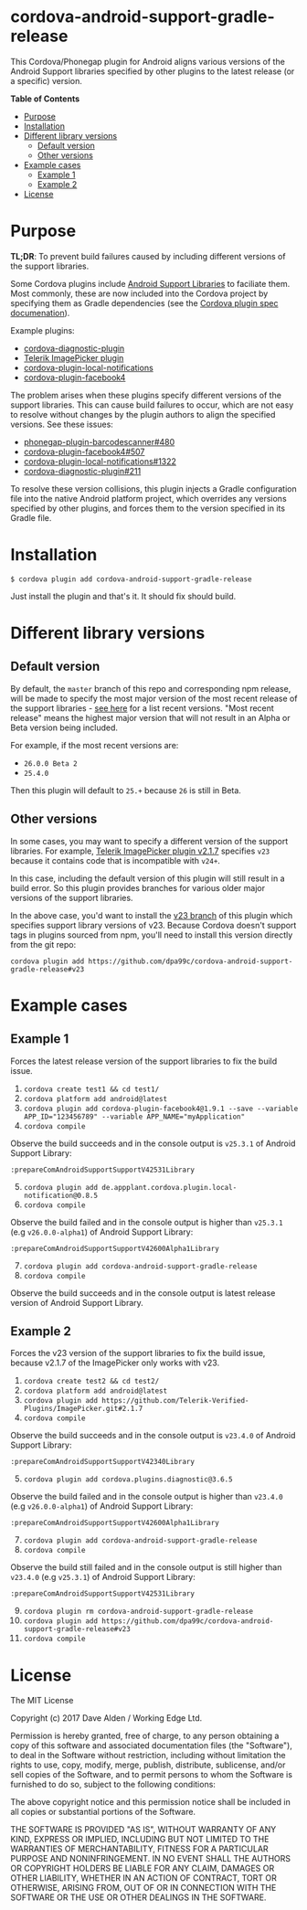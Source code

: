 cordova-android-support-gradle-release
======================================

This Cordova/Phonegap plugin for Android aligns various versions of the Android Support libraries specified by other plugins to the latest release (or a specific) version.

<!-- START doctoc generated TOC please keep comment here to allow auto update -->
<!-- DON'T EDIT THIS SECTION, INSTEAD RE-RUN doctoc TO UPDATE -->
**Table of Contents**

- [Purpose](#purpose)
- [Installation](#installation)
- [Different library versions](#different-library-versions)
  - [Default version](#default-version)
  - [Other versions](#other-versions)
- [Example cases](#example-cases)
  - [Example 1](#example-1)
  - [Example 2](#example-2)
- [License](#license)

<!-- END doctoc generated TOC please keep comment here to allow auto update -->
 
# Purpose

**TL;DR**: To prevent build failures caused by including different versions of the support libraries. 

Some Cordova plugins include [Android Support Libraries](https://developer.android.com/topic/libraries/support-library/index.html) to faciliate them.
Most commonly, these are now included into the Cordova project by specifying them as Gradle dependencies (see the [Cordova plugin spec documenation](https://cordova.apache.org/docs/en/latest/plugin_ref/spec.html#framework)).

Example plugins:
- [cordova-diagnostic-plugin](https://github.com/dpa99c/cordova-diagnostic-plugin)
- [Telerik ImagePicker plugin](https://github.com/Telerik-Verified-Plugins/ImagePicker)
- [cordova-plugin-local-notifications](https://github.com/katzer/cordova-plugin-local-notifications/)
- [cordova-plugin-facebook4](https://github.com/jeduan/cordova-plugin-facebook4)

The problem arises when these plugins specify different versions of the support libraries. This can cause build failures to occur, which are not easy to resolve without changes by the plugin authors to align the specified versions. See these issues:

- [phonegap-plugin-barcodescanner#480](https://github.com/phonegap/phonegap-plugin-barcodescanner/issues/480)
- [cordova-plugin-facebook4#507](https://github.com/jeduan/cordova-plugin-facebook4/issues/507)
- [cordova-plugin-local-notifications#1322](https://github.com/katzer/cordova-plugin-local-notifications/issues/1322)
- [cordova-diagnostic-plugin#211](https://github.com/dpa99c/cordova-diagnostic-plugin/issues/211)

To resolve these version collisions, this plugin injects a Gradle configuration file into the native Android platform project, which overrides any versions specified by other plugins, and forces them to the version specified in its Gradle file.

# Installation

    $ cordova plugin add cordova-android-support-gradle-release
    
Just install the plugin and that's it. It should fix should build.

# Different library versions

## Default version
By default, the `master` branch of this repo and corresponding npm release, will be made to specify the most major version of the most recent release of the support libraries - [see here](https://developer.android.com/topic/libraries/support-library/revisions.html) for a list recent versions. "Most recent release" means the highest major version that will not result in an Alpha or Beta version being included.

For example, if the most recent versions are:
- `26.0.0 Beta 2`
- `25.4.0`

Then this plugin will default to `25.+` because `26` is still in Beta.

## Other versions

In some cases, you may want to specify a different version of the support libraries. For example, [Telerik ImagePicker plugin v2.1.7](https://github.com/Telerik-Verified-Plugins/ImagePicker/tree/2.1.7) specifies `v23` because it contains code that is incompatible with `v24+`. 

In this case, including the default version of this plugin will still result in a build error. So this plugin provides branches for various older major versions of the support libraries.
 
In the above case, you'd want to install the [v23 branch](https://github.com/dpa99c/cordova-android-support-gradle-release/tree/v23) of this plugin which specifies support library versions of v23.
Because Cordova doesn't support tags in plugins sourced from npm, you'll need to install this version directly from the git repo:

    cordova plugin add https://github.com/dpa99c/cordova-android-support-gradle-release#v23

# Example cases

## Example 1

Forces the latest release version of the support libraries to fix the build issue.

1. `cordova create test1 && cd test1/`
2. `cordova platform add android@latest`
3. `cordova plugin add cordova-plugin-facebook4@1.9.1 --save --variable APP_ID="123456789" --variable APP_NAME="myApplication"`
4. `cordova compile`

Observe the build succeeds and in the console output is `v25.3.1` of Android Support Library:

    :prepareComAndroidSupportSupportV42531Library

5. `cordova plugin add de.appplant.cordova.plugin.local-notification@0.8.5`
6. `cordova compile`

Observe the build failed and in the console output is higher than `v25.3.1` (e.g `v26.0.0-alpha1`) of Android Support Library:

    :prepareComAndroidSupportSupportV42600Alpha1Library

7. `cordova plugin add cordova-android-support-gradle-release`
8. `cordova compile`    

Observe the build succeeds and in the console output is latest release version of Android Support Library.

## Example 2

Forces the v23 version of the support libraries to fix the build issue, because v2.1.7 of the ImagePicker only works with v23.

1. `cordova create test2 && cd test2/`
2. `cordova platform add android@latest`
3. `cordova plugin add https://github.com/Telerik-Verified-Plugins/ImagePicker.git#2.1.7`
4. `cordova compile`

Observe the build succeeds and in the console output is `v23.4.0` of Android Support Library:

    :prepareComAndroidSupportSupportV42340Library
    
5. `cordova plugin add cordova.plugins.diagnostic@3.6.5`

Observe the build failed and in the console output is higher than `v23.4.0` (e.g `v26.0.0-alpha1`) of Android Support Library:

    :prepareComAndroidSupportSupportV42600Alpha1Library
    
7. `cordova plugin add cordova-android-support-gradle-release`
8. `cordova compile`

Observe the build still failed and in the console output is still higher than `v23.4.0` (e.g `v25.3.1`) of Android Support Library:

    :prepareComAndroidSupportSupportV42531Library
    
9. `cordova plugin rm cordova-android-support-gradle-release`
10. `cordova plugin add https://github.com/dpa99c/cordova-android-support-gradle-release#v23`
11. `cordova compile`

License
================

The MIT License

Copyright (c) 2017 Dave Alden / Working Edge Ltd.

Permission is hereby granted, free of charge, to any person obtaining a copy
of this software and associated documentation files (the "Software"), to deal
in the Software without restriction, including without limitation the rights
to use, copy, modify, merge, publish, distribute, sublicense, and/or sell
copies of the Software, and to permit persons to whom the Software is
furnished to do so, subject to the following conditions:

The above copyright notice and this permission notice shall be included in
all copies or substantial portions of the Software.

THE SOFTWARE IS PROVIDED "AS IS", WITHOUT WARRANTY OF ANY KIND, EXPRESS OR
IMPLIED, INCLUDING BUT NOT LIMITED TO THE WARRANTIES OF MERCHANTABILITY,
FITNESS FOR A PARTICULAR PURPOSE AND NONINFRINGEMENT. IN NO EVENT SHALL THE
AUTHORS OR COPYRIGHT HOLDERS BE LIABLE FOR ANY CLAIM, DAMAGES OR OTHER
LIABILITY, WHETHER IN AN ACTION OF CONTRACT, TORT OR OTHERWISE, ARISING FROM,
OUT OF OR IN CONNECTION WITH THE SOFTWARE OR THE USE OR OTHER DEALINGS IN
THE SOFTWARE.